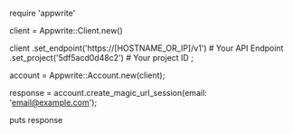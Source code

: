 require 'appwrite'

client = Appwrite::Client.new()

client
    .set_endpoint('https://[HOSTNAME_OR_IP]/v1') # Your API Endpoint
    .set_project('5df5acd0d48c2') # Your project ID
;

account = Appwrite::Account.new(client);

response = account.create_magic_url_session(email: 'email@example.com');

puts response